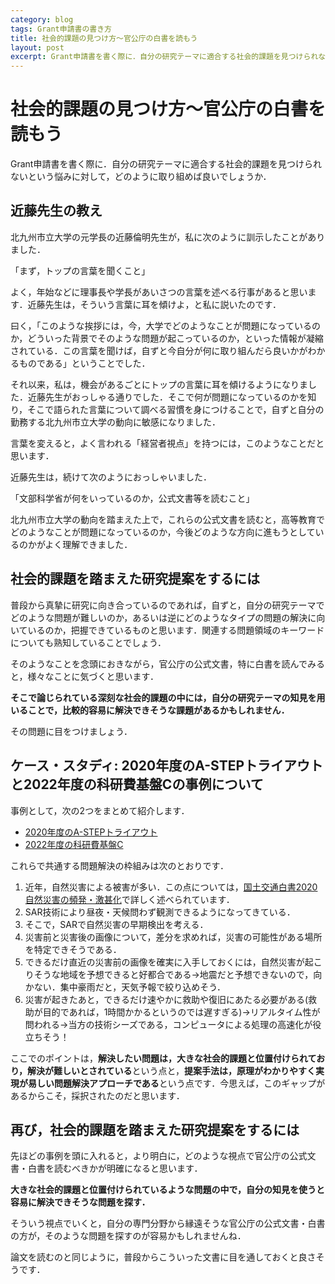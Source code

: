 ```yaml
---
category: blog
tags: Grant申請書の書き方
title: 社会的課題の見つけ方〜官公庁の白書を読もう
layout: post
excerpt: Grant申請書を書く際に．自分の研究テーマに適合する社会的課題を見つけられないという悩みに対して，どのように取り組めば良いでしょうか．
---
```

# 社会的課題の見つけ方〜官公庁の白書を読もう

Grant申請書を書く際に．自分の研究テーマに適合する社会的課題を見つけられないという悩みに対して，どのように取り組めば良いでしょうか．

## 近藤先生の教え

北九州市立大学の元学長の近藤倫明先生が，私に次のように訓示したことがありました．

「まず，トップの言葉を聞くこと」

よく，年始などに理事長や学長があいさつの言葉を述べる行事があると思います．近藤先生は，そういう言葉に耳を傾けよ，と私に説いたのです．

曰く，「このような挨拶には，今，大学でどのようなことが問題になっているのか，どういった背景でそのような問題が起こっているのか，といった情報が凝縮されている．この言葉を聞けば，自ずと今自分が何に取り組んだら良いかがわかるものである」ということでした．

それ以来，私は，機会があるごとにトップの言葉に耳を傾けるようになりました．近藤先生がおっしゃる通りでした．そこで何が問題になっているのかを知り，そこで語られた言葉について調べる習慣を身につけることで，自ずと自分の勤務する北九州市立大学の動向に敏感になりました．

言葉を変えると，よく言われる「経営者視点」を持つには，このようなことだと思います．

近藤先生は，続けて次のようにおっしゃいました．

「文部科学省が何をいっているのか，公式文書等を読むこと」

北九州市立大学の動向を踏まえた上で，これらの公式文書を読むと，高等教育でどのようなことが問題になっているのか，今後どのような方向に進もうとしているのかがよく理解できました．

## 社会的課題を踏まえた研究提案をするには

普段から真摯に研究に向き合っているのであれば，自ずと，自分の研究テーマでどのような問題が難しいのか，あるいは逆にどのようなタイプの問題の解決に向いているのか，把握できているものと思います．関連する問題領域のキーワードについても熟知していることでしょう．

そのようなことを念頭におきながら，官公庁の公式文書，特に白書を読んでみると，様々なことに気づくと思います．

**そこで論じられている深刻な社会的課題の中には，自分の研究テーマの知見を用いることで，比較的容易に解決できそうな課題があるかもしれません．**

その問題に目をつけましょう．

## ケース・スタディ: 2020年度のA-STEPトライアウトと2022年度の科研費基盤Cの事例について

事例として，次の2つをまとめて紹介します．

* [2020年度のA-STEPトライアウト](https://zacky1972.github.io/blog/2022/03/29/sar-apps.html)
* [2022年度の科研費基盤C](https://zacky1972.github.io/blog/2022/03/04/sar-data-processing-satellites.html)

これらで共通する問題解決の枠組みは次のとおりです．

1. 近年，自然災害による被害が多い．この点については，[国土交通白書2020 自然災害の頻発・激甚化](https://www.mlit.go.jp/hakusyo/mlit/r01/hakusho/r02/html/n1115000.html)で詳しく述べられています．
2. SAR技術により昼夜・天候問わず観測できるようになってきている．
3. そこで，SARで自然災害の早期検出を考える．
4. 災害前と災害後の画像について，差分を求めれば，災害の可能性がある場所を特定できそうである．
5. できるだけ直近の災害前の画像を確実に入手しておくには，自然災害が起こりそうな地域を予想できると好都合である→地震だと予想できないので，向かない．集中豪雨だと，天気予報で絞り込めそう．
6. 災害が起きたあと，できるだけ速やかに救助や復旧にあたる必要がある(救助が目的であれば，1時間かかるというのでは遅すぎる)→リアルタイム性が問われる→当方の技術シーズである，コンピュータによる処理の高速化が役立ちそう！

ここでのポイントは，**解決したい問題は，大きな社会的課題と位置付けられており，解決が難しいとされている**という点と，**提案手法は，原理がわかりやすく実現が易しい問題解決アプローチである**という点です．今思えば，このギャップがあるからこそ，採択されたのだと思います．

## 再び，社会的課題を踏まえた研究提案をするには

先ほどの事例を頭に入れると，より明白に，どのような視点で官公庁の公式文書・白書を読むべきかが明確になると思います．

**大きな社会的課題と位置付けられているような問題の中で，自分の知見を使うと容易に解決できそうな問題を探す．**

そういう視点でいくと，自分の専門分野から縁遠そうな官公庁の公式文書・白書の方が，そのような問題を探すのが容易かもしれませんね．

論文を読むのと同じように，普段からこういった文書に目を通しておくと良さそうです．
